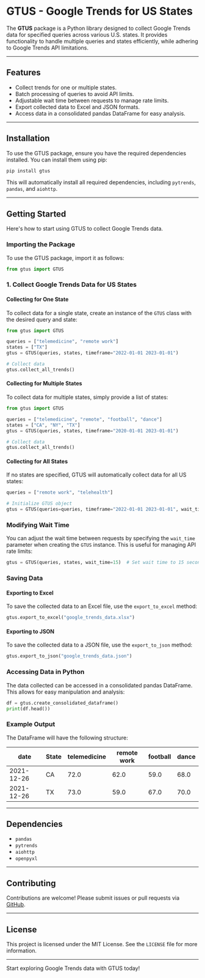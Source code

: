 # GTUS - Google Trends for US States

The **GTUS** package is a Python library designed to collect Google Trends data for specified queries across various U.S. states. It provides functionality to handle multiple queries and states efficiently, while adhering to Google Trends API limitations.

---

## Features

- Collect trends for one or multiple states.
- Batch processing of queries to avoid API limits.
- Adjustable wait time between requests to manage rate limits.
- Export collected data to Excel and JSON formats.
- Access data in a consolidated pandas DataFrame for easy analysis.

---

## Installation

To use the GTUS package, ensure you have the required dependencies installed. You can install them using pip:

```bash
pip install gtus
```

This will automatically install all required dependencies, including `pytrends`, `pandas`, and `aiohttp`.

---

## Getting Started

Here's how to start using GTUS to collect Google Trends data.

### Importing the Package

To use the GTUS package, import it as follows:

```python
from gtus import GTUS
```

### 1. Collect Google Trends Data for US States

#### Collecting for One State

To collect data for a single state, create an instance of the `GTUS` class with the desired query and state:

```python
from gtus import GTUS

queries = ["telemedicine", "remote work"]
states = ["TX"]
gtus = GTUS(queries, states, timeframe="2022-01-01 2023-01-01")

# Collect data
gtus.collect_all_trends()
```

#### Collecting for Multiple States

To collect data for multiple states, simply provide a list of states:

```python
from gtus import GTUS

queries = ["telemedicine", "remote", "football", "dance"]
states = ["CA", "NY", "TX"]
gtus = GTUS(queries, states, timeframe="2020-01-01 2023-01-01")

# Collect data
gtus.collect_all_trends()
```

#### Collecting for All States

If no states are specified, GTUS will automatically collect data for all US states:

```python
queries = ["remote work", "telehealth"]

# Initialize GTUS object
gtus = GTUS(queries=queries, timeframe="2022-01-01 2023-01-01", wait_time=15)
```

### Modifying Wait Time

You can adjust the wait time between requests by specifying the `wait_time` parameter when creating the `GTUS` instance. This is useful for managing API rate limits:

```python
gtus = GTUS(queries, states, wait_time=15)  # Set wait time to 15 seconds
```

### Saving Data

#### Exporting to Excel

To save the collected data to an Excel file, use the `export_to_excel` method:

```python
gtus.export_to_excel("google_trends_data.xlsx")
```

#### Exporting to JSON

To save the collected data to a JSON file, use the `export_to_json` method:

```python
gtus.export_to_json("google_trends_data.json")
```

### Accessing Data in Python

The data collected can be accessed in a consolidated pandas DataFrame. This allows for easy manipulation and analysis:

```python
df = gtus.create_consolidated_dataframe()
print(df.head())
```

### Example Output

The DataFrame will have the following structure:

| date       | State | telemedicine | remote work | football | dance |
|------------|-------|--------------|-------------|----------|-------|
| 2021-12-26 | CA    | 72.0         | 62.0        | 59.0     | 68.0  |
| 2021-12-26 | TX    | 73.0         | 59.0        | 67.0     | 70.0  |

---

## Dependencies

- `pandas`
- `pytrends`
- `aiohttp`
- `openpyxl`

---

## Contributing

Contributions are welcome! Please submit issues or pull requests via [GitHub](https://github.com/leventbulut/gtus).

---

## License

This project is licensed under the MIT License. See the `LICENSE` file for more information.

---

Start exploring Google Trends data with GTUS today!
